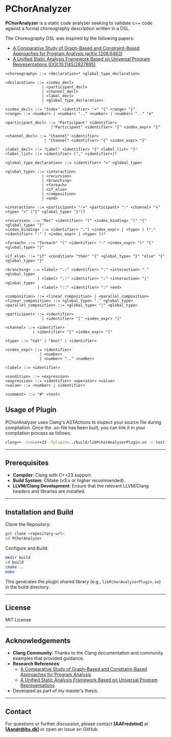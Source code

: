 # PChorAnalyzer

**PChorAnalyzer** is a static code analyzer seeking to validate c++ code against a formal choreography description written in a DSL.

The Choreography DSL was inspired by the following papers:

- [A Comparative Study of Graph-Based and Constraint-Based Approaches for Program Analysis (arXiv:1208.6483)](https://arxiv.org/pdf/1208.6483)
- [A Unified Static Analysis Framework Based on Universal Program Representations (DOI:10.1145/2827695)](https://dl.acm.org/doi/10.1145/2827695)

```ebnf
<choreography> ::= <declaration>* <global_type_declaration>

<declaration> ::= <index_decl>
                | <participant_decl>
                | <channel_decl>
                | <label_decl>
                | <global_type_declaration>

<index_decl> ::= "Index" <identifier> "=" "{" <range> "}"
<range> ::= <number> | <number> ".." <number> | <number> ".." "n"

<participant_decl> ::= "Participant" <identifier>
                    |"Participant" <identifier> "{" <index_expr> "}"

<channel_decl> ::= "Channel" <identifier>
                 | "Channel" <identifier> "{" <index_expr> "}"

<label_decl> ::= "Label" <identifier> "{" <label_list> "}"
<label_list> ::= <identifier> ("," <identifier>)*

<global_type_declaration> ::= <identifier> "=" <global_type>

<global_type> ::= <interaction>
                | <recursion>
                | <branching>
                | <foreach>
                | <if_else>
                | <composition>
                | <end>

<interaction> ::= <participant> "->" <participant> ":" <channel> "<" <type> ">" ("{" <global_type> "}")?

<recursion> ::= "Rec" <identifier> "(" <index_binding> ")" "{" <global_type> "}"
<index_binding> ::= <identifier> ":"( <index_expr> | <type> ) ("," <identifier> ":" ( <index_expr> | <type> ))*

<foreach> ::= "foreach" "(" <identifier> ":" <index_expr> ")" "{" <global_type> "}"

<if_else> ::= "if" <condition> "then" "{" <global_type> "}" "else" "{" <global_type> "}"

<branching> ::= <label> "::" <identifier> ":" <interaction> "." <global_type>
              | <label> "::" <identifier> ":" <interaction> "|" <global_type>
              | <label> "::" <identifier> ":" <end>

<composition> ::= <linear_composition> | <parallel_composition>
<linear_composition> ::= <global_type> "." <global_type>
<parallel_composition> ::= <global_type> "|" <global_type>

<participant> ::= <identifier>
                | <identifier> "[" <index_expr> "]"

<channel> ::= <identifier>
            | <identifier> "[" <index_expr> "]"

<type> ::= "nat" | "bool" | <identifier>

<index_expr> ::= <identifier>
               | <number>
               | <number> ".." <number>

<label> ::= <identifier>

<condition> ::= <expression>
<expression> ::= <identifier> <operator> <value>
<value> ::= <number> | <identifier>

<comment> ::= "#" <text>
```

## Usage of Plugin

PChorAnalyzer uses Clang's ASTActions to inspect your source file during compilation. 
Once the .so-file has been built, you can link it in your compilation process as follows.

```bash
clang++ -std=c++23 -fplugin=../build/libPchorAnalyzerPlugin.so -c test.cpp -o test.o
```

---

## Prerequisites

- **Compiler**: Clang with C++23 support.
- **Build System**: CMake (v3.x or higher recommended).
- **LLVM/Clang Development**: Ensure that the relevant LLVM/Clang headers and libraries are installed.

---

## Installation and Build

Clone the Repository:

```bash
git clone <repository-url>
cd PChorAnalyzer
```

Configure and Build:

```bash
mkdir build
cd build
cmake ..
make
```

This generates the plugin shared library (e.g., `libPchorAnalyzerPlugin.so`) in the build directory.

---

## License

MIT License

---

## Acknowledgements

- **Clang Community**: Thanks to the Clang documentation and community examples that provided guidance.
- **Research References**:
  - [A Comparative Study of Graph-Based and Constraint-Based Approaches for Program Analysis](https://arxiv.org/pdf/1208.6483)
  - [A Unified Static Analysis Framework Based on Universal Program Representations](https://dl.acm.org/doi/10.1145/2827695)
- Developed as part of my master’s thesis.

---

## Contact

For questions or further discussion, please contact **[AAFredsted]** at **[Aandr@itu.dk]** or open an issue on GitHub.
